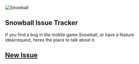 ![Snowball](https://synhayden.com/img/banner10.png)

## Snowball Issue Tracker

If you find a bug in the mobile game Snowball, or have a feature idea/request, heres the place to talk about it.

## [New Issue](https://github.com/HaydenSynthetic/Snowball-Issues/issues/new/choose)
